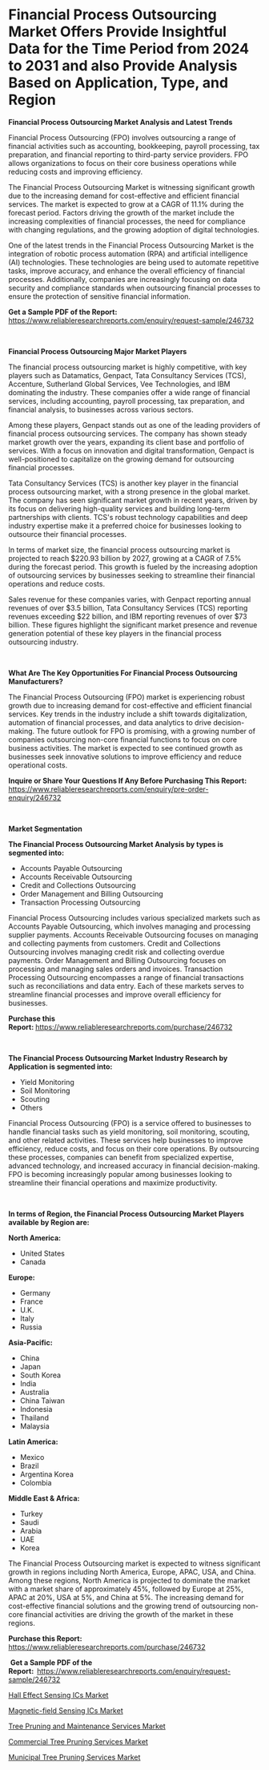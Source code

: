 <p><h1>Financial Process Outsourcing Market Offers Provide Insightful Data for the Time Period from 2024 to 2031 and also Provide Analysis Based on Application, Type, and Region</h1></p><p><strong>Financial Process Outsourcing Market Analysis and Latest Trends</strong></p>
<p><p>Financial Process Outsourcing (FPO) involves outsourcing a range of financial activities such as accounting, bookkeeping, payroll processing, tax preparation, and financial reporting to third-party service providers. FPO allows organizations to focus on their core business operations while reducing costs and improving efficiency.</p><p>The Financial Process Outsourcing Market is witnessing significant growth due to the increasing demand for cost-effective and efficient financial services. The market is expected to grow at a CAGR of 11.1% during the forecast period. Factors driving the growth of the market include the increasing complexities of financial processes, the need for compliance with changing regulations, and the growing adoption of digital technologies.</p><p>One of the latest trends in the Financial Process Outsourcing Market is the integration of robotic process automation (RPA) and artificial intelligence (AI) technologies. These technologies are being used to automate repetitive tasks, improve accuracy, and enhance the overall efficiency of financial processes. Additionally, companies are increasingly focusing on data security and compliance standards when outsourcing financial processes to ensure the protection of sensitive financial information.</p></p>
<p><strong>Get a Sample PDF of the Report:&nbsp;</strong> <a href="https://www.reliableresearchreports.com/enquiry/request-sample/246732">https://www.reliableresearchreports.com/enquiry/request-sample/246732</a></p>
<p>&nbsp;</p>
<p><strong>Financial Process Outsourcing Major Market Players</strong></p>
<p><p>The financial process outsourcing market is highly competitive, with key players such as Datamatics, Genpact, Tata Consultancy Services (TCS), Accenture, Sutherland Global Services, Vee Technologies, and IBM dominating the industry. These companies offer a wide range of financial services, including accounting, payroll processing, tax preparation, and financial analysis, to businesses across various sectors.</p><p>Among these players, Genpact stands out as one of the leading providers of financial process outsourcing services. The company has shown steady market growth over the years, expanding its client base and portfolio of services. With a focus on innovation and digital transformation, Genpact is well-positioned to capitalize on the growing demand for outsourcing financial processes.</p><p>Tata Consultancy Services (TCS) is another key player in the financial process outsourcing market, with a strong presence in the global market. The company has seen significant market growth in recent years, driven by its focus on delivering high-quality services and building long-term partnerships with clients. TCS's robust technology capabilities and deep industry expertise make it a preferred choice for businesses looking to outsource their financial processes.</p><p>In terms of market size, the financial process outsourcing market is projected to reach $220.93 billion by 2027, growing at a CAGR of 7.5% during the forecast period. This growth is fueled by the increasing adoption of outsourcing services by businesses seeking to streamline their financial operations and reduce costs.</p><p>Sales revenue for these companies varies, with Genpact reporting annual revenues of over $3.5 billion, Tata Consultancy Services (TCS) reporting revenues exceeding $22 billion, and IBM reporting revenues of over $73 billion. These figures highlight the significant market presence and revenue generation potential of these key players in the financial process outsourcing industry.</p></p>
<p>&nbsp;</p>
<p><strong>What Are The Key Opportunities For Financial Process Outsourcing Manufacturers?</strong></p>
<p><p>The Financial Process Outsourcing (FPO) market is experiencing robust growth due to increasing demand for cost-effective and efficient financial services. Key trends in the industry include a shift towards digitalization, automation of financial processes, and data analytics to drive decision-making. The future outlook for FPO is promising, with a growing number of companies outsourcing non-core financial functions to focus on core business activities. The market is expected to see continued growth as businesses seek innovative solutions to improve efficiency and reduce operational costs.</p></p>
<p><strong>Inquire or Share Your Questions If Any Before Purchasing This Report:</strong> <a href="https://www.reliableresearchreports.com/enquiry/pre-order-enquiry/246732">https://www.reliableresearchreports.com/enquiry/pre-order-enquiry/246732</a></p>
<p>&nbsp;</p>
<p><strong>Market Segmentation</strong></p>
<p><strong>The Financial Process Outsourcing Market Analysis by types is segmented into:</strong></p>
<p><ul><li>Accounts Payable Outsourcing</li><li>Accounts Receivable Outsourcing</li><li>Credit and Collections Outsourcing</li><li>Order Management and Billing Outsourcing</li><li>Transaction Processing Outsourcing</li></ul></p>
<p><p>Financial Process Outsourcing includes various specialized markets such as Accounts Payable Outsourcing, which involves managing and processing supplier payments. Accounts Receivable Outsourcing focuses on managing and collecting payments from customers. Credit and Collections Outsourcing involves managing credit risk and collecting overdue payments. Order Management and Billing Outsourcing focuses on processing and managing sales orders and invoices. Transaction Processing Outsourcing encompasses a range of financial transactions such as reconciliations and data entry. Each of these markets serves to streamline financial processes and improve overall efficiency for businesses.</p></p>
<p><strong>Purchase this Report:&nbsp;</strong><a href="https://www.reliableresearchreports.com/purchase/246732">https://www.reliableresearchreports.com/purchase/246732</a></p>
<p>&nbsp;</p>
<p><strong>The Financial Process Outsourcing Market Industry Research by Application is segmented into:</strong></p>
<p><ul><li>Yield Monitoring</li><li>Soil Monitoring</li><li>Scouting</li><li>Others</li></ul></p>
<p><p>Financial Process Outsourcing (FPO) is a service offered to businesses to handle financial tasks such as yield monitoring, soil monitoring, scouting, and other related activities. These services help businesses to improve efficiency, reduce costs, and focus on their core operations. By outsourcing these processes, companies can benefit from specialized expertise, advanced technology, and increased accuracy in financial decision-making. FPO is becoming increasingly popular among businesses looking to streamline their financial operations and maximize productivity.</p></p>
<p>&nbsp;</p>
<p><strong>In terms of Region, the Financial Process Outsourcing Market Players available by Region are:</strong></p>
<p>
    <p> <strong> North America: </strong>
        <ul>
            <li>United States</li>
            <li>Canada</li>
        </ul>
        </p> 
    <p> <strong> Europe: </strong>
        <ul>
            <li>Germany</li>
            <li>France</li>
            <li>U.K.</li>
            <li>Italy</li>
            <li>Russia</li>
        </ul>
        </p> 
    <p> <strong> Asia-Pacific: </strong>
        <ul>
            <li>China</li>
            <li>Japan</li>
            <li>South Korea</li>
            <li>India</li>
            <li>Australia</li>
            <li>China Taiwan</li>
            <li>Indonesia</li>
            <li>Thailand</li>
            <li>Malaysia</li>
        </ul>
        </p> 
    <p> <strong> Latin America: </strong>
        <ul>
            <li>Mexico</li>
            <li>Brazil</li>
            <li>Argentina Korea</li>
            <li>Colombia</li>
        </ul>
        </p> 
    <p> <strong> Middle East & Africa: </strong>
        <ul>
            <li>Turkey</li>
            <li>Saudi</li>
            <li>Arabia</li>
            <li>UAE</li>
            <li>Korea</li>
        </ul>
    </p>
    </p>
<p><p>The Financial Process Outsourcing market is expected to witness significant growth in regions including North America, Europe, APAC, USA, and China. Among these regions, North America is projected to dominate the market with a market share of approximately 45%, followed by Europe at 25%, APAC at 20%, USA at 5%, and China at 5%. The increasing demand for cost-effective financial solutions and the growing trend of outsourcing non-core financial activities are driving the growth of the market in these regions.</p></p>
<p><strong>Purchase this Report: </strong><a href="https://www.reliableresearchreports.com/purchase/246732">https://www.reliableresearchreports.com/purchase/246732</a></p>
<p>&nbsp;<strong>Get a Sample PDF of the Report:&nbsp;&nbsp;</strong><a href="https://www.reliableresearchreports.com/enquiry/request-sample/246732">https://www.reliableresearchreports.com/enquiry/request-sample/246732</a></p>
<p><strong></strong></p>
<p><p><a href="https://view.publitas.com/reportprime-1/hall-effect-sensing-ics-market-challenges-opportunities-and-growth-drivers-and-major-market-players-forecasted-for-period-from-2024-2031/">Hall Effect Sensing ICs Market</a></p><p><a href="https://view.publitas.com/reportprime-1/magnetic-field-sensing-ics-market-growth-market-trends-covid-19-impact-and-forecasts-for-period-from-2024-2031/">Magnetic-field Sensing ICs Market</a></p><p><a href="https://valiant-lunge-8fe.notion.site/Tree-Pruning-and-Maintenance-Services-Market-Size-Furnishes-Valuable-Information-Encompassing-Market-c31f3800dd2f4e1b8a6070abf26a0623">Tree Pruning and Maintenance Services Market</a></p><p><a href="https://picayune-night-cbd.notion.site/Commercial-Tree-Pruning-Services-Market-Analysis-Examines-its-Scope-on-Growth-Opportunities-and-For-b74159adc07544869feffdd1919f1f07">Commercial Tree Pruning Services Market</a></p><p><a href="https://artistic-helicopter-ca9.notion.site/Municipal-Tree-Pruning-Services-Market-Offers-Provide-Insightful-Data-for-the-Time-Period-from-2024--a922e0a6e5e14abcb5a5e0641b4fed42">Municipal Tree Pruning Services Market</a></p></p>